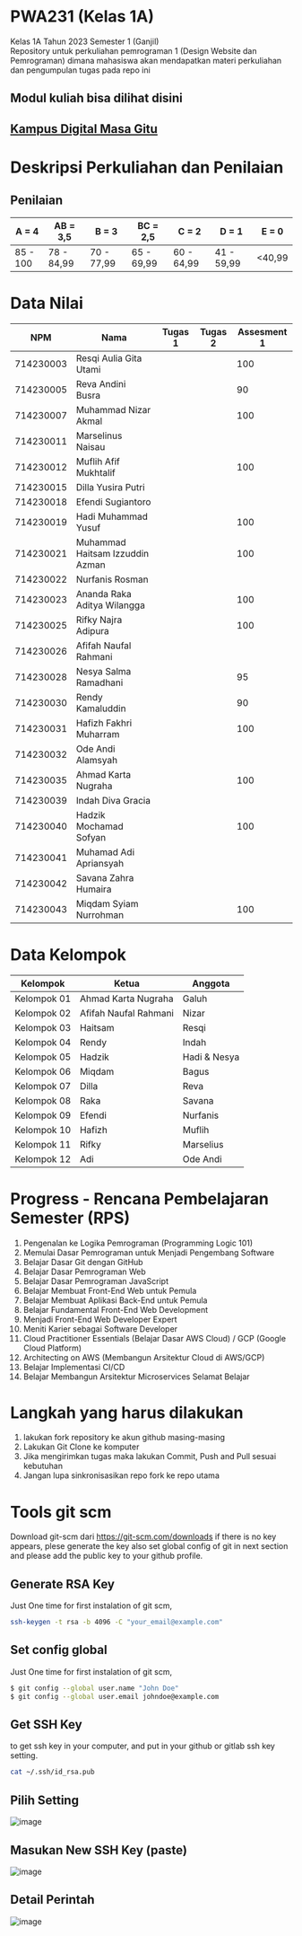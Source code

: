 # PWA231 (Kelas 1A)
Kelas 1A Tahun 2023 Semester 1 (Ganjil) <br>
Repository untuk perkuliahan pemrograman 1 (Design Website dan Pemrograman) dimana mahasiswa akan mendapatkan materi perkuliahan dan pengumpulan tugas pada repo ini

## Modul kuliah bisa dilihat disini
## [Kampus Digital Masa Gitu](https://www.roniandarsyah.com/)

# Deskripsi Perkuliahan dan Penilaian
## Penilaian 
| A = 4 | AB = 3,5 | B = 3 | BC = 2,5 |C = 2 |D = 1 | E = 0|
| -------- | -------- | -------- | -------- |-------- |-------- |-------- |
| 85 - 100 | 78 - 84,99 | 70 - 77,99 | 65 - 69,99 | 60 - 64,99 | 41 - 59,99 | <40,99|

# Data Nilai
| NPM | Nama | Tugas 1 | Tugas 2| Assesment 1|
| -------- | -------- | -------- | -------- |-------- |
| 714230003 | Resqi Aulia Gita Utami | | |100 |
| 714230005  | Reva Andini Busra| | |90 |
| 714230007  | Muhammad Nizar Akmal | | | 100 |
| 714230011  | Marselinus Naisau | | | |
| 714230012  | Muflih Afif Mukhtalif | | | 100|
| 714230015  | Dilla Yusira Putri | | | |
| 714230018  | Efendi Sugiantoro | | | |
| 714230019  | Hadi Muhammad Yusuf | | |100 |
| 714230021  | Muhammad Haitsam Izzuddin Azman | | |100 |
| 714230022  | Nurfanis Rosman | | | |
| 714230023  | Ananda Raka Aditya Wilangga | | | 100 |
| 714230025  | Rifky Najra Adipura | | | 100 |
| 714230026  | Afifah Naufal Rahmani | | | |
| 714230028  | Nesya Salma Ramadhani | | |95|
| 714230030  | Rendy Kamaluddin | | |90 |
| 714230031  | Hafizh Fakhri Muharram | | | 100|
| 714230032  | Ode Andi Alamsyah | | | |
| 714230035  | Ahmad Karta Nugraha | | |100 |
| 714230039  | Indah Diva Gracia | | | |
| 714230040  | Hadzik Mochamad Sofyan | | | 100 |
| 714230041  | Muhamad Adi Apriansyah | | | |
| 714230042  | Savana Zahra Humaira | | | |
| 714230043  | Miqdam Syiam Nurrohman | | | 100 |

# Data Kelompok
| Kelompok | Ketua | Anggota | 
| -------- | -------- | -------- |
| Kelompok 01 | Ahmad Karta Nugraha | Galuh |
| Kelompok 02 | Afifah Naufal Rahmani | Nizar |
| Kelompok 03 | Haitsam | Resqi |
| Kelompok 04 | Rendy | Indah |
| Kelompok 05 | Hadzik | Hadi & Nesya |
| Kelompok 06 | Miqdam | Bagus |
| Kelompok 07 | Dilla | Reva |
| Kelompok 08 | Raka | Savana |
| Kelompok 09 | Efendi | Nurfanis |
| Kelompok 10 | Hafizh | Muflih |
| Kelompok 11 | Rifky | Marselius |
| Kelompok 12 | Adi | Ode Andi |

# Progress - Rencana Pembelajaran Semester (RPS) 
1. Pengenalan ke Logika Pemrograman (Programming Logic 101)
2. Memulai Dasar Pemrograman untuk Menjadi Pengembang Software
3. Belajar Dasar Git dengan GitHub
4. Belajar Dasar Pemrograman Web
5. Belajar Dasar Pemrograman JavaScript
6. Belajar Membuat Front-End Web untuk Pemula
7. Belajar Membuat Aplikasi Back-End untuk Pemula
8. Belajar Fundamental Front-End Web Development
9. Menjadi Front-End Web Developer Expert
10. Meniti Karier sebagai Software Developer
11. Cloud Practitioner Essentials (Belajar Dasar AWS Cloud) / GCP (Google Cloud Platform)
12. Architecting on AWS (Membangun Arsitektur Cloud di AWS/GCP)
13. Belajar Implementasi CI/CD
14. Belajar Membangun Arsitektur Microservices
Selamat Belajar

# Langkah yang harus dilakukan
1. lakukan fork repository ke akun github masing-masing
2. Lakukan Git Clone ke komputer
3. Jika mengirimkan tugas maka lakukan Commit, Push and Pull sesuai kebutuhan
4. Jangan lupa sinkronisasikan repo fork ke repo utama
   
# Tools git scm
Download git-scm dari https://git-scm.com/downloads
if there is no key appears, plese generate the key also set global config of git in next section and please add the public key to your github profile.
## Generate RSA Key
Just One time for first instalation of git scm, 
```sh
ssh-keygen -t rsa -b 4096 -C "your_email@example.com"
```
## Set config global
Just One time for first instalation of git scm, 
```sh
$ git config --global user.name "John Doe"
$ git config --global user.email johndoe@example.com
```
## Get SSH Key 
to get ssh key in your computer, and put in your github or gitlab ssh key setting.
```sh
cat ~/.ssh/id_rsa.pub
```

## Pilih Setting
![image](https://github.com/kerjabhakti/PWA231/assets/15622730/a4c22f86-9ad1-4b24-9d97-77629036e070)
## Masukan New SSH Key (paste)
![image](https://github.com/kerjabhakti/PWA231/assets/15622730/f2471d65-715e-44f3-9733-50252310783c)

## Detail Perintah
![image](https://github.com/kerjabhakti/PWA231/assets/15622730/2dc983ca-ff92-4941-b6d8-e546ca406b14)

